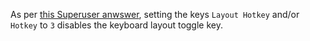As per [this Superuser anwswer](https://superuser.com/a/1079583/16610), setting the keys `Layout Hotkey` and/or `Hotkey` to `3` disables the keyboard layout toggle key.
